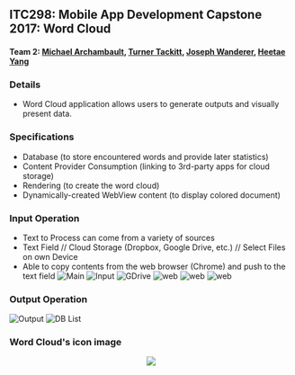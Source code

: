## ITC298: Mobile App Development Capstone 2017: Word Cloud 
#### Team 2: [Michael Archambault](https://github.com/mikearchie), [Turner Tackitt](https://github.com/Hastwell), [Joseph Wanderer](https://github.com/josephwanderer), [Heetae Yang](https://github.com/heetaey)

### Details
- Word Cloud application allows users to generate outputs and visually present data.

### Specifications
* Database (to store encountered words and provide later statistics)
* Content Provider Consumption (linking to 3rd-party apps for cloud storage)
* Rendering (to create the word cloud)
* Dynamically-created WebView content (to display colored document)

### Input Operation
- Text to Process can come from a variety of sources
- Text Field // Cloud Storage (Dropbox, Google Drive, etc.) // Select Files on own Device
- Able to copy contents from the web browser (Chrome) and push to the text field
![Main](https://github.com/heetaey/itc298-wordcloud/blob/master/images/main.png)
![Input](https://github.com/heetaey/itc298-wordcloud/blob/master/images/input.png)
![GDrive](https://github.com/heetaey/itc298-wordcloud/blob/master/images/gdrive.png)
![web](https://github.com/heetaey/itc298-wordcloud/blob/master/images/sharefromweb.png)
![web](https://github.com/heetaey/itc298-wordcloud/blob/master/images/sharefromweb1.png)
![web](https://github.com/heetaey/itc298-wordcloud/blob/master/images/sharefromweb2.png)

### Output Operation
![Output](https://github.com/heetaey/itc298-wordcloud/blob/master/images/output.png)
![DB List](https://github.com/heetaey/itc298-wordcloud/blob/master/images/db.png)

### Word Cloud's icon image
<p align="center">
  <img src="https://user-images.githubusercontent.com/22667520/28812952-06927bcc-764c-11e7-8362-695783845d66.png"/>
</p>
